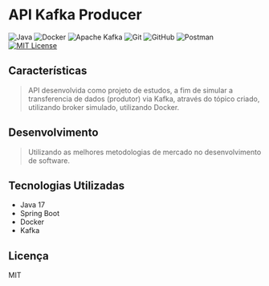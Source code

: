 # API Kafka Producer

![Java](https://img.shields.io/badge/java-%23ED8B00.svg?style=for-the-badge&logo=openjdk&logoColor=white)
![Docker](https://img.shields.io/badge/docker-%230db7ed.svg?style=for-the-badge&logo=docker&logoColor=white)
![Apache Kafka](https://img.shields.io/badge/Apache%20Kafka-000?style=for-the-badge&logo=apachekafka)
![Git](https://img.shields.io/badge/git-%23F05033.svg?style=for-the-badge&logo=git&logoColor=white)
![GitHub](https://img.shields.io/badge/github-%23121011.svg?style=for-the-badge&logo=github&logoColor=white)
![Postman](https://img.shields.io/badge/Postman-FF6C37?style=for-the-badge&logo=postman&logoColor=white)
[![MIT License](https://img.shields.io/badge/License-MIT-green.svg)](https://choosealicense.com/licenses/mit/)

## Características

> API desenvolvida como projeto de estudos, a fim de simular a transferencia de dados (produtor) via Kafka, através do tópico criado, utilizando broker simulado, utilizando Docker.

## Desenvolvimento
> Utilizando as melhores metodologias de mercado no desenvolvimento de software.

## Tecnologias Utilizadas

- Java 17
- Spring Boot
- Docker
- Kafka

## Licença
MIT
